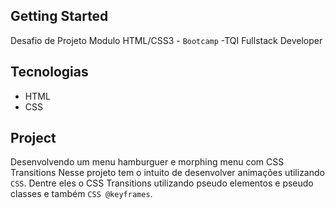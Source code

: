 ## Getting Started

Desafio de Projeto Modulo HTML/CSS3 - `Bootcamp` -TQI Fullstack Developer

## Tecnologias

- HTML
- CSS

## Project

Desenvolvendo um menu hamburguer e morphing menu com CSS Transitions
Nesse projeto tem o intuito de desenvolver animações utilizando `CSS`. Dentre eles o CSS Transitions utilizando pseudo elementos e pseudo classes e também `CSS @keyframes`. 
